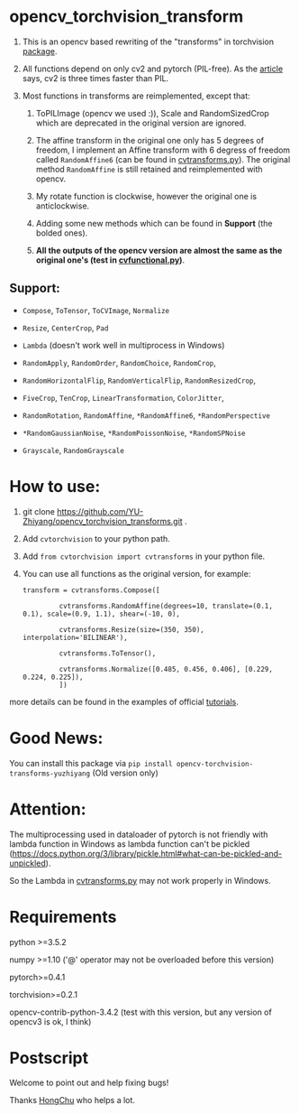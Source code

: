 # opencv_torchvision_transform
1) This is an opencv based rewriting of the "transforms" in torchvision [package](https://github.com/pytorch/vision/tree/master/torchvision/transforms). 

2) All functions depend on only cv2 and pytorch (PIL-free). As the [article](https://www.kaggle.com/vfdev5/pil-vs-opencv) says, cv2 is three times faster than PIL.

3) Most functions in transforms are reimplemented, except that:

   1) ToPILImage (opencv we used :)), Scale and RandomSizedCrop which are deprecated in the original version are
    ignored.
   
   2) The affine transform in the original one only has 5 degrees of freedom, I implement an Affine transform with 6
    degress of freedom called `RandomAffine6` (can be found in [cvtransforms.py](cvtorchvision/cvtransforms/cvtransforms.py)). The
     original method `RandomAffine` is still retained and reimplemented with opencv.
   3) My rotate function is clockwise, however the original one is  anticlockwise.
   4) Adding some new methods which can be found in **Support** (the bolded ones).
   4) **All the outputs of the opencv version are almost the same as the original one's (test in [cvfunctional.py](/cvtorchvision/cvtransforms/cvfunctional.py#L892-L906))**.
## Support:
* `Compose`, `ToTensor`, `ToCVImage`, `Normalize`

* `Resize`, `CenterCrop`, `Pad`

* `Lambda` (doesn't work well in multiprocess in Windows)

* `RandomApply`, `RandomOrder`, `RandomChoice`, `RandomCrop`,

* `RandomHorizontalFlip`, `RandomVerticalFlip`, `RandomResizedCrop`,

* `FiveCrop`, `TenCrop`, `LinearTransformation`, `ColorJitter`,

* `RandomRotation`, `RandomAffine`, `*RandomAffine6`, `*RandomPerspective`

* `*RandomGaussianNoise`, `*RandomPoissonNoise`, `*RandomSPNoise`

* `Grayscale`, `RandomGrayscale`
# How to use:
1) git clone https://github.com/YU-Zhiyang/opencv_torchvision_transforms.git .

2) Add `cvtorchvision` to your python path.

3) Add `from cvtorchvision import cvtransforms` in your python file.

4) You can use all functions as the original version, for example:

       transform = cvtransforms.Compose([
        
                cvtransforms.RandomAffine(degrees=10, translate=(0.1, 0.1), scale=(0.9, 1.1), shear=(-10, 0),
        
                cvtransforms.Resize(size=(350, 350), interpolation='BILINEAR'),
        
                cvtransforms.ToTensor(),
        
                cvtransforms.Normalize([0.485, 0.456, 0.406], [0.229, 0.224, 0.225]),
                ])

more details can be found in the examples of official [tutorials](https://pytorch.org/tutorials/beginner/transfer_learning_tutorial.html).

# Good News:
You can install this package via `pip install opencv-torchvision-transforms-yuzhiyang` (Old version only)
 
# Attention: 
The multiprocessing used in dataloader of pytorch is not friendly with lambda function in Windows as lambda function can't be pickled (https://docs.python.org/3/library/pickle.html#what-can-be-pickled-and-unpickled).

So the Lambda in [cvtransforms.py](cvtorchvision/cvtransforms/cvtransforms.py) may not work properly in Windows.

# Requirements
python >=3.5.2

numpy >=1.10 ('@' operator may not be overloaded before this version)

pytorch>=0.4.1

torchvision>=0.2.1

opencv-contrib-python-3.4.2 (test with this version, but any version of opencv3 is ok, I think)

# Postscript
Welcome to point out and help fixing bugs!

Thanks [HongChu](https://github.com/hongchu098) who helps a lot.
